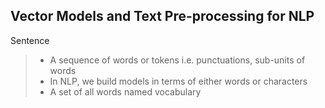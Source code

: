 ## Vector Models and Text Pre-processing for NLP

Sentence 
> - A sequence of words or tokens i.e. punctuations, sub-units of words
> - In NLP, we build models in terms of either words or characters
> - A set of all words named vocabulary
